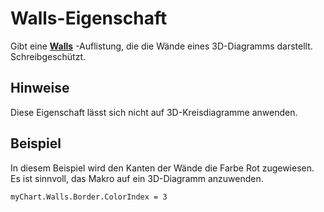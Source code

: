 
# Walls-Eigenschaft

Gibt eine  **[Walls](97c3a312-abf1-9da7-cbff-8e48737bf499.md)** -Auflistung, die die Wände eines 3D-Diagramms darstellt. Schreibgeschützt.


## Hinweise

Diese Eigenschaft lässt sich nicht auf 3D-Kreisdiagramme anwenden.


## Beispiel

In diesem Beispiel wird den Kanten der Wände die Farbe Rot zugewiesen. Es ist sinnvoll, das Makro auf ein 3D-Diagramm anzuwenden.


```
myChart.Walls.Border.ColorIndex = 3
```

